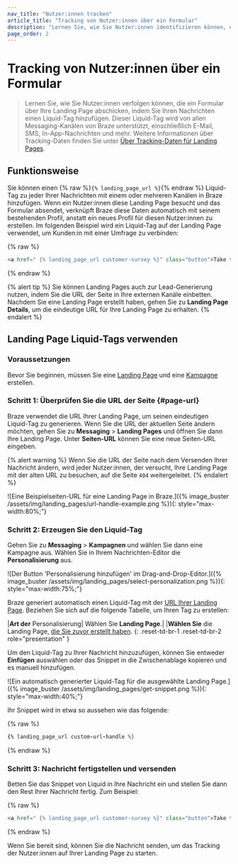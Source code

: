 ```yaml
---
nav_title: "Nutzer:innen tracken"
article_title: "Tracking von Nutzer:innen über ein Formular"
description: "Lernen Sie, wie Sie Nutzer:innen identifizieren können, die ein Formular über Ihre Landing Page abschicken, indem Sie Ihren Nachrichten einen Liquid-Tag hinzufügen."
page_order: 2
---
```


# Tracking von Nutzer:innen über ein Formular

> Lernen Sie, wie Sie Nutzer:innen verfolgen können, die ein Formular über Ihre Landing Page abschicken, indem Sie Ihren Nachrichten einen Liquid-Tag hinzufügen. Dieser Liquid-Tag wird von allen Messaging-Kanälen von Braze unterstützt, einschließlich E-Mail, SMS, In-App-Nachrichten und mehr. Weitere Informationen über Tracking-Daten finden Sie unter [Über Tracking-Daten für Landing Pages]({{site.baseurl}}/user_guide/engagement_tools/landing_pages/about_tracking_data).

## Funktionsweise

Sie können einen {% raw %}`{% landing_page_url %}`{% endraw %} Liquid-Tag zu jeder Ihrer Nachrichten mit einem oder mehreren Kanälen in Braze hinzufügen. Wenn ein Nutzer:innen diese Landing Page besucht und das Formular absendet, verknüpft Braze diese Daten automatisch mit seinem bestehenden Profil, anstatt ein neues Profil für diesen Nutzer:innen zu erstellen. Im folgenden Beispiel wird ein Liquid-Tag auf der Landing Page verwendet, um Kunden:in mit einer Umfrage zu verbinden:

{% raw %}
```html
<a href=" {% landing_page_url customer-survey %}" class="button">Take the Survey!</a>
```
{% endraw %}

{% alert tip %}
Sie können Landing Pages auch zur Lead-Generierung nutzen, indem Sie die URL der Seite in Ihre externen Kanäle einbetten. Nachdem Sie eine Landing Page erstellt haben, gehen Sie zu **Landing Page Details**, um die eindeutige URL für Ihre Landing Page zu erhalten.
{% endalert %}

## Landing Page Liquid-Tags verwenden

### Voraussetzungen

Bevor Sie beginnen, müssen Sie eine [Landing Page]({{site.baseurl}}/user_guide/engagement_tools/landing_pages/creating_pages/) und eine [Kampagne]({{site.baseurl}}/user_guide/engagement_tools/campaigns/building_campaigns/creating_campaign/) erstellen.

### Schritt 1: Überprüfen Sie die URL der Seite {#page-url}

Braze verwendet die URL Ihrer Landing Page, um seinen eindeutigen Liquid-Tag zu generieren. Wenn Sie die URL der aktuellen Seite ändern möchten, gehen Sie zu **Messaging** > **Landing Pages** und öffnen Sie dann Ihre Landing Page. Unter **Seiten-URL** können Sie eine neue Seiten-URL eingeben.

{% alert warning %}
Wenn Sie die URL der Seite nach dem Versenden Ihrer Nachricht ändern, wird jeder Nutzer:innen, der versucht, Ihre Landing Page mit der alten URL zu besuchen, auf die Seite `404` weitergeleitet.
{% endalert %}

\![Eine Beispielseiten-URL für eine Landing Page in Braze.]({% image_buster /assets/img/landing_pages/url-handle-example.png %}){: style="max-width:80%;"}

### Schritt 2: Erzeugen Sie den Liquid-Tag

Gehen Sie zu **Messaging** > **Kampagnen** und wählen Sie dann eine Kampagne aus. Wählen Sie in Ihrem Nachrichten-Editor die **Personalisierung** aus.

\![Der Button 'Personalisierung hinzufügen' im Drag-and-Drop-Editor.]({% image_buster /assets/img/landing_pages/select-personalization.png %}){: style="max-width:75%;"}

Braze generiert automatisch einen Liquid-Tag mit der [URL Ihrer Landing Page](#page-url). Beziehen Sie sich auf die folgende Tabelle, um Ihren Tag zu erstellen:

\|**Art der** Personalisierung| Wählen Sie **Landing Page**.|
\|**Wählen Sie** die Landing Page, [die Sie zuvor erstellt haben](#prerequisites).
{: .reset-td-br-1 .reset-td-br-2 role="presentation" }

Um den Liquid-Tag zu Ihrer Nachricht hinzuzufügen, können Sie entweder **Einfügen** auswählen oder das Snippet in die Zwischenablage kopieren und es manuell hinzufügen.

\![Ein automatisch generierter Liquid-Tag für die ausgewählte Landing Page.]({% image_buster /assets/img/landing_pages/get-snippet.png %}){: style="max-width:40%;"}

Ihr Snippet wird in etwa so aussehen wie das folgende:

{% raw %}
```ruby
{% landing_page_url custom-url-handle %}
```
{% endraw %}

### Schritt 3: Nachricht fertigstellen und versenden

Betten Sie das Snippet von Liquid in Ihre Nachricht ein und stellen Sie dann den Rest Ihrer Nachricht fertig. Zum Beispiel:

{% raw %}
```html
<a href=" {% landing_page_url customer-survey %}" class="button">Take the Survey!</a>
```
{% endraw %}

Wenn Sie bereit sind, können Sie die Nachricht senden, um das Tracking der Nutzer:innen auf Ihrer Landing Page zu starten.
